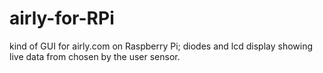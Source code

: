 # airly-for-RPi
kind of GUI for airly.com on Raspberry Pi; diodes and lcd display showing live data from chosen by the user sensor.
